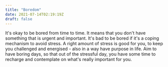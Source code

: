 ```yaml
---
title: "Boredom"
date: 2021-07-14T02:19:19Z
draft: false
---
```


It's okay to be bored from time to time. It means that you don't have something that is urgent and important. It's bad to be bored if it's a coping mechanism to avoid stress. A right amount of stress is good for you, to keep you challenged and energised - also in a way have purpose in life. Aim to have boring days, so that out of the stressful day, you have some time to recharge and contemplate on what's really important for you. 
